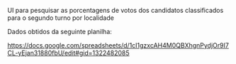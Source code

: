 UI para pesquisar as porcentagens de votos dos candidatos classificados para o segundo turno por localidade

Dados obtidos da seguinte planilha:

https://docs.google.com/spreadsheets/d/1cI1gzxcAH4M0QBXhgnPydjOr9I7CL-yEjan31880fbU/edit#gid=1322482085